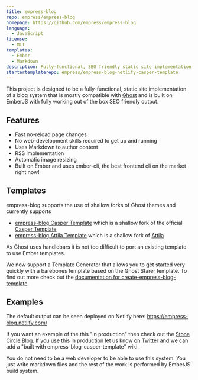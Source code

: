 ```yaml
---
title: empress-blog
repo: empress/empress-blog
homepage: https://github.com/empress/empress-blog
language:
  - JavaScript
license:
  - MIT
templates:
  - Ember
  - Markdown
description: Fully-functional, SEO friendly static site implementation of a blog system built on Ember
startertemplaterepo: empress/empress-blog-netlify-casper-template
---
```


This project is designed to be a fully-functional, static site implementation of a blog system that is mostly compatible with [Ghost](https://ghost.org/) and is built on EmberJS with fully working out of the box SEO friendly output.

## Features

- Fast no-reload page changes
- No web-development skills required to get up and running
- Uses Markdown to author content
- RSS implementation
- Automatic image resizing
- Built on Ember and uses ember-cli, the best frontend cli on the market right now!

## Templates

empress-blog supports the use of shallow forks of Ghost themes and currently supports

- [empress-blog Casper Template](https://github.com/empress/empress-blog-casper-template) which is a shallow fork of the official [Casper Template](https://github.com/TryGhost/Casper)
- [empress-blog Attila Template](https://github.com/empress/empress-blog-attila-template) which is a shallow fork of [Attila](https://github.com/zutrinken/attila)

As Ghost uses handlebars it is not too difficult to port an existing template to use Ember templates.

We now support a Template Generator that allows you to get started very quickly with a barebones template based on the Ghost Starer template. To find out more check out the [documentation for create-empress-blog-template](https://github.com/empress/create-empress-blog-template#create-empress-blog-template).

## Examples

The default output can be seen deployed on Netlify here: https://empress-blog.netlify.com/

If you want an example of the this "in production" then check out the [Stone Circle
Blog](https://blog.stonecircle.io). If you use this in production let us know [on
Twitter](https://twitter.com/stonecircle_co) and we can add a "built with
empress-blog-casper-template" wiki.

You do not need to be a web developer to be able to use this system. You just write markdown files
and the rest of the work is performed by EmberJS' build system.
